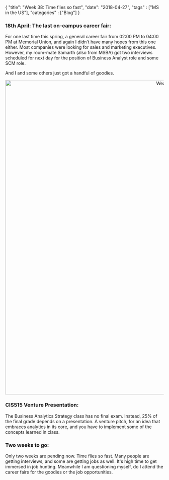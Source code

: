 {
    "title": "Week 38: Time flies so fast",
    "date": "2018-04-27",
    "tags" : ["MS in the US"],
    "categories" : ["Blog"]
}

<h3> 18th April: The last on-campus career fair: </h3>

For one last time this spring, a general career fair from 02:00 PM to 04:00 PM at Memorial Union, and again I didn’t have many hopes from this one either. Most companies were looking for sales and marketing executives. However, my room-mate Samarth (also from MSBA) got two interviews scheduled for next day for the position of Business Analyst role and some SCM role.

And I and some others just got a handful of goodies.
<center>
<img src="/images/MSBA/38/IMG_20180418_160359.jpg" alt="Weather" width="1000"/>
</center>

<h3> CIS515 Venture Presentation: </h3>

The Business Analytics Strategy class has no final exam. Instead, 25% of the final grade depends on a presentation. A venture pitch, for an idea that embraces analytics in its core, and you have to implement some of the concepts learned in class.

<h3> Two weeks to go: </h3>
Only two weeks are pending now. Time flies so fast. Many people are getting interviews, and some are getting jobs as well. It's high time to get immersed in job hunting. Meanwhile I am questioning myself, do I attend the career fairs for the goodies or the job opportunities.
